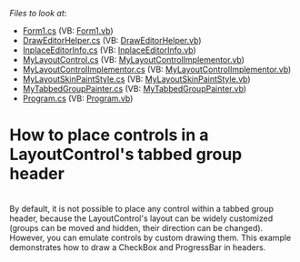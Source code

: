 <!-- default file list -->
*Files to look at*:

* [Form1.cs](./CS/Form1.cs) (VB: [Form1.vb](./VB/Form1.vb))
* [DrawEditorHelper.cs](./CS/MyLayoutControl/DrawEditorHelper.cs) (VB: [DrawEditorHelper.vb](./VB/MyLayoutControl/DrawEditorHelper.vb))
* [InplaceEditorInfo.cs](./CS/MyLayoutControl/InplaceEditorInfo.cs) (VB: [InplaceEditorInfo.vb](./VB/MyLayoutControl/InplaceEditorInfo.vb))
* [MyLayoutControl.cs](./CS/MyLayoutControl/MyLayoutControl.cs) (VB: [MyLayoutControlImplementor.vb](./VB/MyLayoutControl/MyLayoutControlImplementor.vb))
* [MyLayoutControlImplementor.cs](./CS/MyLayoutControl/MyLayoutControlImplementor.cs) (VB: [MyLayoutControlImplementor.vb](./VB/MyLayoutControl/MyLayoutControlImplementor.vb))
* [MyLayoutSkinPaintStyle.cs](./CS/MyLayoutControl/MyLayoutSkinPaintStyle.cs) (VB: [MyLayoutSkinPaintStyle.vb](./VB/MyLayoutControl/MyLayoutSkinPaintStyle.vb))
* [MyTabbedGroupPainter.cs](./CS/MyLayoutControl/MyTabbedGroupPainter.cs) (VB: [MyTabbedGroupPainter.vb](./VB/MyLayoutControl/MyTabbedGroupPainter.vb))
* [Program.cs](./CS/Program.cs) (VB: [Program.vb](./VB/Program.vb))
<!-- default file list end -->
# How to place controls in a LayoutControl's tabbed group header 


<p><br />
By default, it is not possible to place any control within a tabbed group header, because the LayoutControl's layout can be widely customized (groups can be moved and hidden, their direction can be changed). However, you can emulate controls by custom drawing them. This example demonstrates how to draw a CheckBox and ProgressBar in headers.</p>

<br/>


